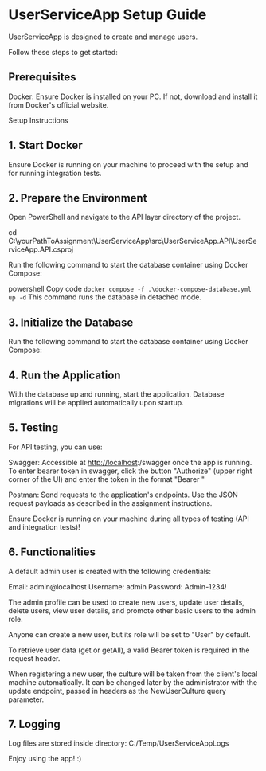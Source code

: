# UserServiceApp Setup Guide

UserServiceApp is designed to create and manage users.

Follow these steps to get started:

## Prerequisites

Docker: Ensure Docker is installed on your PC. If not, download and install it from Docker's official website.

Setup Instructions

## 1. Start Docker

Ensure Docker is running on your machine to proceed with the setup and for running integration tests.

## 2. Prepare the Environment

Open PowerShell and navigate to the API layer directory of the project.

cd C:\yourPathToAssignment\UserServiceApp\src\UserServiceApp.API\UserServiceApp.API.csproj

Run the following command to start the database container using Docker Compose:

powershell
Copy code
`docker compose -f .\docker-compose-database.yml up -d`
This command runs the database in detached mode.

## 3. Initialize the Database

Run the following command to start the database container using Docker Compose:

## 4. Run the Application

With the database up and running, start the application.
Database migrations will be applied automatically upon startup.

## 5. Testing

For API testing, you can use:

Swagger: Accessible at <http://localhost>:<port>/swagger once the app is running.
To enter bearer token in swagger, click the button "Authorize" (upper right corner of the UI) and enter the token in the format "Bearer <token>"

Postman: Send requests to the application's endpoints.
Use the JSON request payloads as described in the assignment instructions.

Ensure Docker is running on your machine during all types of testing (API and integration tests)!

## 6. Functionalities

A default admin user is created with the following credentials:

Email: admin@localhost
Username: admin
Password: Admin-1234!

The admin profile can be used to create new users, update user details, delete users, view user details, and promote other basic users to the admin role.

Anyone can create a new user, but its role will be set to "User" by default.

To retrieve user data (get or getAll), a valid Bearer token is required in the request header.

When registering a new user, the culture will be taken from the client's local machine automatically. It can be changed later by the administrator with the update endpoint, passed in headers as the NewUserCulture query parameter.

## 7. Logging

Log files are stored inside directory: C:/Temp/UserServiceAppLogs

Enjoy using the app! :)
